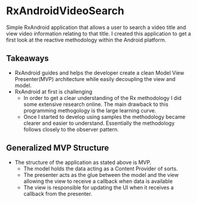 # RxAndroidVideoSearch
Simple RxAndroid application that allows a user to search a video title and view video information relating to that title.
I created this application to get a first look at the reactive methodology within the Android platform.

## Takeaways
- RxAndroid guides and helps the developer create a clean Model View Presenter(MVP) architecture while easily decoupling the view and model.
- RxAndroid at first is challenging
  - In order to get a clear understanding of the Rx methodology I did some extensive research online. The main drawback to this programming methogology is the large learning curve.
  - Once I started to develop using samples the methodology became clearer and easier to understand. Essentially the methodology follows closely to the observer pattern.

## Generalized MVP Structure
- The structure of the application as stated above is MVP.
  - The model holds the data acting as a Content Provider of sorts.
  - The presenter acts as the glue between the model and the view allowing the view to receive a callback when data is available
  - The view is responsible for updating the UI when it receives a callback from the presenter. 

